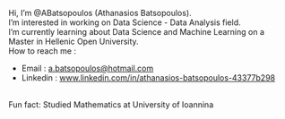 Hi, I’m @ABatsopoulos (Athanasios Batsopoulos). <br>
I’m interested in working on Data Science - Data Analysis field. <br>
I’m currently learning about Data Science and Machine Learning on a Master in Hellenic Open University. <br>
How to reach me : <br>
- Email : a.batsopoulos@hotmail.com <br>
- Linkedin : www.linkedin.com/in/athanasios-batsopoulos-43377b298 <br>
<br>
Fun fact: Studied Mathematics at University of Ioannina

<!---
ABatsopoulos/ABatsopoulos is a ✨ special ✨ repository because its `README.md` (this file) appears on your GitHub profile.
You can click the Preview link to take a look at your changes.
--->
